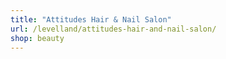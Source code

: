 ```yaml
---
title: "Attitudes Hair & Nail Salon"
url: /levelland/attitudes-hair-and-nail-salon/
shop: beauty
---
```

